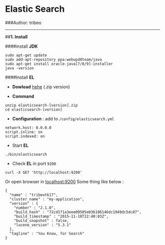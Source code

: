 Elastic Search
==============

###Author: tribeo
***

##**1. Install**

####install **JDK**
```
sudo apt-get update
sudo add-apt-repository ppa:webupd8team/java
sudo apt-get install oracle-java[7/8/9]-installer
java -version
```
####Install **EL**
- **Dowload** [hehe](https://www.elastic.co/downloads/elasticsearch) (.zip version)

- **Command**
```
unzip elasticsearch-[version].zip
cd elasticsearch-[version]
```
- **Configuration** : add to `/config/elasticsearch.yml`
```
network.host: 0.0.0.0
script.inline: on
script.indexed: on
```

- Start **EL**
```
./bin/elasticsearch
```

- Check **EL** in port `9200`
```
curl -X GET 'http://localhost:9200'
```
Or open browser in [localhost:9200](http://localhost:9200/)
Some thing like below :
```
{
  "name" : "tribeotk17",
  "cluster_name" : "my-application",
  "version" : {
    "number" : "2.1.0",
    "build_hash" : "72cd1f1a3eee09505e036106146dc1949dc5dc87",
    "build_timestamp" : "2015-11-18T22:40:03Z",
    "build_snapshot" : false,
    "lucene_version" : "5.3.1"
  },
  "tagline" : "You Know, for Search"
}
```